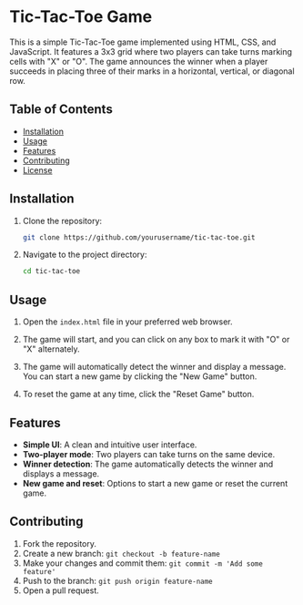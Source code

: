 # Tic-Tac-Toe Game

This is a simple Tic-Tac-Toe game implemented using HTML, CSS, and JavaScript. It features a 3x3 grid where two players can take turns marking cells with "X" or "O". The game announces the winner when a player succeeds in placing three of their marks in a horizontal, vertical, or diagonal row.

## Table of Contents

- [Installation](#installation)
- [Usage](#usage)
- [Features](#features)
- [Contributing](#contributing)
- [License](#license)

## Installation

1. Clone the repository:
    ```bash
    git clone https://github.com/yourusername/tic-tac-toe.git
    ```

2. Navigate to the project directory:
    ```bash
    cd tic-tac-toe
    ```

## Usage

1. Open the `index.html` file in your preferred web browser.

2. The game will start, and you can click on any box to mark it with "O" or "X" alternately.

3. The game will automatically detect the winner and display a message. You can start a new game by clicking the "New Game" button.

4. To reset the game at any time, click the "Reset Game" button.

## Features

- **Simple UI**: A clean and intuitive user interface.
- **Two-player mode**: Two players can take turns on the same device.
- **Winner detection**: The game automatically detects the winner and displays a message.
- **New game and reset**: Options to start a new game or reset the current game.

## Contributing

1. Fork the repository.
2. Create a new branch: `git checkout -b feature-name`
3. Make your changes and commit them: `git commit -m 'Add some feature'`
4. Push to the branch: `git push origin feature-name`
5. Open a pull request.

